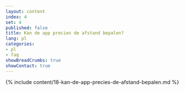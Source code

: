 ```yaml
---
layout: content
index: 4
set: 4
published: false
title: Kan de app precies de afstand bepalen?
lang: pl
categories:
- pl
- faq
showBreadCrumbs: true
showContact: true
---
```

{% include content/18-kan-de-app-precies-de-afstand-bepalen.md %}
